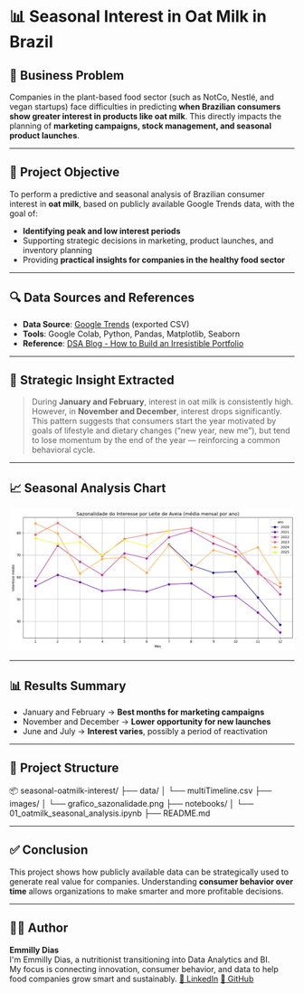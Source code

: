 # 📊 Seasonal Interest in Oat Milk in Brazil

## 💼 Business Problem

Companies in the plant-based food sector (such as NotCo, Nestlé, and vegan startups) face difficulties in predicting **when Brazilian consumers show greater interest in products like oat milk**. This directly impacts the planning of **marketing campaigns, stock management, and seasonal product launches**.

---

## 🎯 Project Objective

To perform a predictive and seasonal analysis of Brazilian consumer interest in **oat milk**, based on publicly available Google Trends data, with the goal of:

- **Identifying peak and low interest periods**
- Supporting strategic decisions in marketing, product launches, and inventory planning
- Providing **practical insights for companies in the healthy food sector**

---

## 🔍 Data Sources and References

- **Data Source**: [Google Trends](https://trends.google.com) (exported CSV)
- **Tools**: Google Colab, Python, Pandas, Matplotlib, Seaborn
- **Reference**: [DSA Blog - How to Build an Irresistible Portfolio](https://www.datascienceacademy.com.br/blog)

---

## 🧠 Strategic Insight Extracted

> During **January and February**, interest in oat milk is consistently high. However, in **November and December**, interest drops significantly. This pattern suggests that consumers start the year motivated by goals of lifestyle and dietary changes (“new year, new me”), but tend to lose momentum by the end of the year — reinforcing a common behavioral cycle.

---

## 📈 Seasonal Analysis Chart

![Seasonal Trend Chart](grafico_sazonalidade.png)

---

## 📊 Results Summary

- January and February → **Best months for marketing campaigns**
- November and December → **Lower opportunity for new launches**
- June and July → **Interest varies**, possibly a period of reactivation

---

## 📁 Project Structure

📦 seasonal-oatmilk-interest/
├── data/
│ └── multiTimeline.csv
├── images/
│ └── grafico_sazonalidade.png
├── notebooks/
│ └── 01_oatmilk_seasonal_analysis.ipynb
├── README.md

---

## ✅ Conclusion

This project shows how publicly available data can be strategically used to generate real value for companies. Understanding **consumer behavior over time** allows organizations to make smarter and more profitable decisions.

---

## 👩‍💻 Author

**Emmilly Dias**  
I'm Emmilly Dias, a nutritionist transitioning into Data Analytics and BI.  
My focus is connecting innovation, consumer behavior, and data to help food companies grow smart and sustainably.
[🔗 LinkedIn](https://www.linkedin.com/in/emmilly-dias-silva/)
[🐙 GitHub](https://github.com/your-EmmillyDias/)
